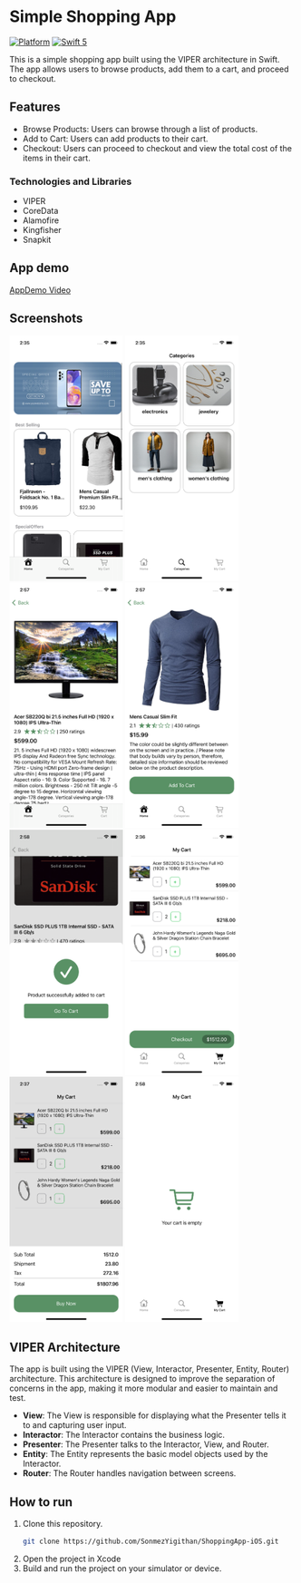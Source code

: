 # Simple Shopping App

[![Platform](https://img.shields.io/cocoapods/p/DLAutoSlidePageViewController.svg?style=flat)]()
[![Swift 5](https://img.shields.io/badge/Swift-5-orange.svg?style=flat)](https://developer.apple.com/swift/)

This is a simple shopping app built using the VIPER architecture in Swift. The app allows users to browse products, add them to a cart, and proceed to checkout.

## Features

- Browse Products: Users can browse through a list of products.
- Add to Cart: Users can add products to their cart.
- Checkout: Users can proceed to checkout and view the total cost of the items in their cart.

### Technologies and Libraries
- VIPER
- CoreData
- Alamofire
- Kingfisher
- Snapkit

## App demo

[AppDemo Video](https://github.com/SonmezYigithan/ShoppingApp-iOS/assets/30535277/4f11bfd5-b6e0-4b61-ba7e-623b2ddc32d0)

## Screenshots

<img src="Screenshots/screenshot1.png" width=200 height=433> <img src="Screenshots/screenshot2.png" width=200 height=433>
<img src="Screenshots/screenshot3.png" width=200 height=433> <img src="Screenshots/screenshot4.png" width=200 height=433>
<img src="Screenshots/screenshot5.png" width=200 height=433> <img src="Screenshots/screenshot6.png" width=200 height=433>
<img src="Screenshots/screenshot7.png" width=200 height=433> <img src="Screenshots/screenshot8.png" width=200 height=433>

## VIPER Architecture

The app is built using the VIPER (View, Interactor, Presenter, Entity, Router) architecture. This architecture is designed to improve the separation of concerns in the app, making it more modular and easier to maintain and test.

- **View**: The View is responsible for displaying what the Presenter tells it to and capturing user input.
- **Interactor**: The Interactor contains the business logic.
- **Presenter**: The Presenter talks to the Interactor, View, and Router.
- **Entity**: The Entity represents the basic model objects used by the Interactor.
- **Router**: The Router handles navigation between screens.

## How to run

1. Clone this repository.
   ```sh
   git clone https://github.com/SonmezYigithan/ShoppingApp-iOS.git
   ```
2. Open the project in Xcode
3. Build and run the project on your simulator or device.
